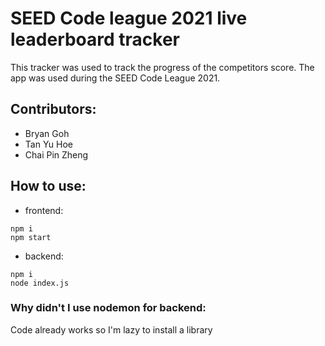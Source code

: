 # SEED Code league 2021 live leaderboard tracker

This tracker was used to track the progress of the competitors score. The app was used during the SEED Code League 2021.

## Contributors:
- Bryan Goh
- Tan Yu Hoe
- Chai Pin Zheng

## How to use:

- frontend:
```$ cd frontend
npm i
npm start
```

- backend:
```$ cd backend
npm i
node index.js
```

### Why didn't I use nodemon for backend:
Code already works so I'm lazy to install a library
